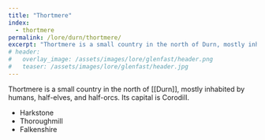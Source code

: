 ```yaml
---
title: "Thortmere"
index:
  - thortmere
permalink: /lore/durn/thortmere/
excerpt: "Thortmere is a small country in the north of Durn, mostly inhabited by humans, half-elves, and half-orcs."
# header:
#   overlay_image: /assets/images/lore/glenfast/header.png
#   teaser: /assets/images/lore/glenfast/header.jpg
---
```

Thortmere is a small country in the north of [[Durn]], mostly inhabited by humans, half-elves, and half-orcs. Its capital is Corodill.

- Harkstone 
- Thoroughmill
- Falkenshire